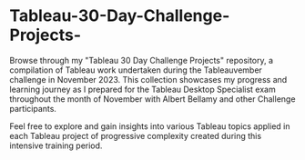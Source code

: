 # Tableau-30-Day-Challenge-Projects-
Browse through my "Tableau 30 Day Challenge Projects" repository, a compilation of Tableau work undertaken during the Tableauvember challenge in November 2023. This collection showcases my progress and learning journey as I prepared for the Tableau Desktop Specialist exam throughout the month of November with Albert Bellamy and other Challenge participants.

Feel free to explore and gain insights into various Tableau topics applied in each Tableau project of progressive complexity created during this intensive training period.
